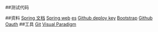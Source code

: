 ##测试代码

##资料
[Spring 文档](https://spring.io/guides)
[Spring web](https://spring.io/guides/gs/serving-web-content/)
[es](https://elasticsearch/explore)
[Github deploy key](https://developer.github.com/v3/guitdes/managing-deploy-keys/#deploy-key)
[Bootstrap](https://v3.bootcss.com/getting-started)
[Github Oauth](https://developer.github.com/apps/building-oauth-apps/creating-an-oauth-app/)
##工具
[Git](https//git-scm/download)
[Visual Paradigm](https://www.visual-paradigm.com)
